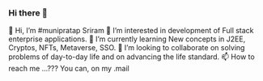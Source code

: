 ### Hi there 👋

<!--
**pratap443/pratap443** is a ✨ _special_ ✨ repository because its `README.md` (this file) appears on your GitHub profile.

Here are some ideas to get you started:

- 🔭 I’m currently working on ...
- 🌱 I’m currently learning ...
- 👯 I’m looking to collaborate on ...
- 🤔 I’m looking for help with ...
- 💬 Ask me about ...
- 📫 How to reach me: ...
- 😄 Pronouns: ...
- ⚡ Fun fact: ...
-->

👋 Hi, I’m #munipratap Sriram
👀 I’m interested in development of Full stack enterprise applications.
🌱 I’m currently learning New concepts in J2EE, Cryptos, NFTs, Metaverse, SSO.
💞️ I’m looking to collaborate on solving problems of day-to-day life and on advancing the life standard.
📫 How to reach me ...??? You can, on my .mail
